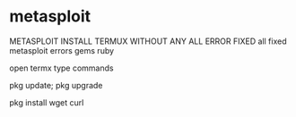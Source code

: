 # metasploit
METASPLOIT INSTALL TERMUX WITHOUT ANY ALL ERROR FIXED
all fixed metasploit errors gems ruby 

open termx type commands

pkg update; pkg upgrade

pkg install wget curl

